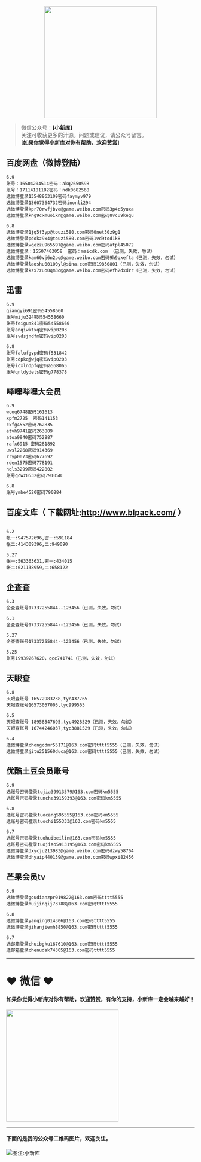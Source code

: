 <div align="center">
<a href="https://xiaoxinku.ys168.com">
<img width="300" src="https://s1.ax1x.com/2020/05/26/tiwdl8.gif"/>
</a>
</div>


>微信公众号：**<a href="#jump_1">[小新库]</a>**  
关注可收获更多的汁源。问题或建议，请公众号留言。  
**<a href="#jump_1">[如果你觉得小新库对你有帮助，欢迎赞赏]</a>**


## 百度网盘（微博登陆）

```
6.9
账号：16504204514密码：akq2650598
账号：17114181182密码：ndk0682568
选微博登录13548863109密码faymyv979
选微博登录13607364732密码inonli294
选微博登录kpr70rwfjbve@game.weibo.com密码3p4c5yuxa
选微博登录kng9cxmuoikn@game.weibo.com密码8vcu9kegu

6.8
选微博登录1jq5f3yp@touzi580.com密码0net30z9g1
选微博登录pdokz9x4@touzi580.com密码1vd9tod1k8
选微博登录vqezzu965597@game.weibo.com密码atpl45072
选微博登录：15507403058  密码：maicdk.com （已测，失效，勿试）
选微博登录kam60vj6n2pq@game.weibo.com密码9h9qxefta（已测，失效，勿试）
选微博登录laoshu00100yl@sina.com密码19850801（已测，失效，勿试）
选微博登录kzx7zuo0qm3o@game.weibo.com密码efh2dxdrr（已测，失效，勿试）

```

## 迅雷

```
6.9
qiangyi691密码54558660
账号miju324密码54558660
账号feigua841密码54558660
账号anqiwktxq密码vip0203
账号svdsjndfm密码vip0203

6.8
账号falufgvpd密码f531842
账号cdpkqjwjq密码vip0203
账号icxlndpfq密码a568065
账号qnldydets密码g778378

```

## 哔哩哔哩大会员

```
6.9
wcoq6748密码161613
xpfm2725  密码141153
cxfg4552密码762835
etvh9741密码263809
atoa9940密码752887
rafx6915 密码281892
uwsl2268密码914369
rryp0073密码677692
rden1575密码778191
hqls3299密码422802
账号gcwz0532密码791058

6.8
账号ymbe4520密码790884

```

## 百度文库（ 下载网址:http://www.blpack.com/ ）

```

6.2
帐一:947572696,密一:591184
帐二:414309396,二:949090

5.27
帐一:563363631,密一:434015
帐二:621138959,二:658122

```

## 企查查

```
6.3
企查查账号17337255844--123456（已测，失效，勿试）

6.1
企查查账号17337255844--123456（已测，失效，勿试）

5.27
企查查账号17337255844--123456（已测，失效，勿试）

5.25
账号19939267620，qcc741741（已测，失效，勿试）

```

## 天眼查

```
6.8
天眼查账号 16572983238,tyc437765
天眼查账号16573057005,tyc999565

6.5
天眼查账号 18958547695,tyc4928529（已测，失效，勿试）
天眼查账号 16744246037,tyc3881529（已测，失效，勿试）

6.4
选微博登录chongcdmr55171@163.com密码tttt5555（已测，失效，勿试）
选微博登录jitu251560duca@163.com密码tttt5555（已测，失效，勿试）

```

## 优酷土豆会员账号

```
6.9
选账号密码登录tujia39913579@163.com密码km5555
选账号密码登录tunche39159393@163.com密码km5555

6.8
选账号密码登录tuocang595555@163.com密码km5555
选账号密码登录tuochi155333@163.com密码km5555

6.7
选账号密码登录tuohuibeilin@163.com密码km5555
选账号密码登录tuojiao5913195@163.com密码km5555
选微博登录dxycju213983@game.weibo.com密码dzwy58764
选微博登录dhyaip440139@game.weibo.com密码wpxi82456

```

## 芒果会员tv

```
6.9
选微博登录goudianzpr019822@163.com密码tttt5555
选微博登录huijinqij73788@163.com密码tttt5555

6.8
选微博登录yanqing014306@163.com密码tttt5555
选微博登录jihanjiemh8850@163.com密码tttt5555

6.7
选邮箱登录chuibgku167610@163.com密码tttt5555
选邮箱登录chenudak74305@163.com密码tttt5555

```

***

# ❤ 微信 ❤ 

#### 如果你觉得小新库对你有帮助，欢迎赞赏，有你的支持，小新库一定会越来越好！
<div>
<a href="https://s1.ax1x.com/2020/05/26/tiVwse.png">
<img width="300" src="https://camo.githubusercontent.com/be06971baed9105260e0ed5c03746108c30b527f/68747470733a2f2f63646e2e6275796d6561636f666665652e636f6d2f627574746f6e732f64656661756c742d6f72616e67652e706e67"/>
</a>
</div>

<a id="jump_1"></a> 
***
#### 下面的是我的公众号二维码图片，欢迎关注。  
![图注:小新库](https://s1.ax1x.com/2020/05/15/Ysg6dH.jpg) 

